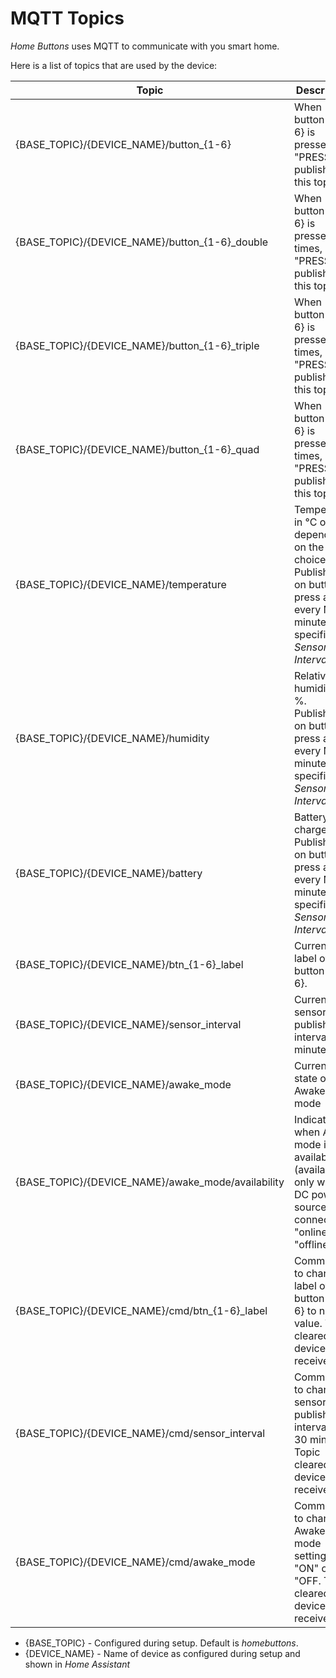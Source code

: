 # MQTT Topics

*Home Buttons* uses MQTT to communicate with you smart home.

Here is a list of topics that are used by the device:

Topic | Description | Retained
------| ----------- | --------
{BASE_TOPIC}/{DEVICE_NAME}/button_{1-6} | When button {1-6} is pressed, "PRESS is published to this topic. | No
{BASE_TOPIC}/{DEVICE_NAME}/button_{1-6}_double | When button {1-6} is pressed 2 times, "PRESS is published to this topic. | No
{BASE_TOPIC}/{DEVICE_NAME}/button_{1-6}_triple | When button {1-6} is pressed 3 times, "PRESS is published to this topic. | No
{BASE_TOPIC}/{DEVICE_NAME}/button_{1-6}_quad | When button {1-6} is pressed 4 times, "PRESS is published to this topic. | No
{BASE_TOPIC}/{DEVICE_NAME}/temperature | Temperature in °C or °F, depending on the setup choice. Published on button press and every N minutes, specified by *Sensor Interval*. | No
{BASE_TOPIC}/{DEVICE_NAME}/humidity | Relative humidity in %. Published on button press and  every  N minutes, specified by *Sensor Interval*. | No
{BASE_TOPIC}/{DEVICE_NAME}/battery | Battery charge in %. Published on button press and  every  N minutes, specified by *Sensor Interval*. | No
{BASE_TOPIC}/{DEVICE_NAME}/btn_{1-6}_label | Current label of button {1-6}.| Yes
{BASE_TOPIC}/{DEVICE_NAME}/sensor_interval | Current sensor publish interval in minutes. | Yes
{BASE_TOPIC}/{DEVICE_NAME}/awake_mode | Current state of Awake mode | Yes
{BASE_TOPIC}/{DEVICE_NAME}/awake_mode/availability | Indicates when Awake mode is available (available only when DC power source is connected). "online" or "offline" | Yes
{BASE_TOPIC}/{DEVICE_NAME}/cmd/btn_{1-6}_label | Command to change label of button {1-6} to new value. Topic cleared by device when received. | Yes
{BASE_TOPIC}/{DEVICE_NAME}/cmd/sensor_interval | Command to change sensor publish interval. 1 - 30 minutes. Topic cleared by device when received. | Yes
{BASE_TOPIC}/{DEVICE_NAME}/cmd/awake_mode | Command to change Awake mode setting. "ON" or "OFF. Topic cleared by device when received. | Yes

- {BASE_TOPIC} - Configured during setup. Default is *homebuttons*.
- {DEVICE_NAME} - Name of device as configured during setup and shown in *Home Assistant*